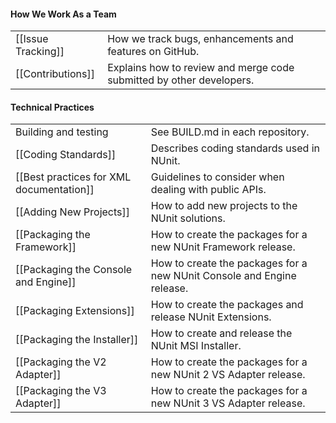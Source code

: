 #### How We Work As a Team

<table>
<tr><td>[[Issue Tracking]]</td><td>How we track bugs, enhancements and features on GitHub.</td></tr>
<tr><td>[[Contributions]]</td><td>Explains how to review and merge code submitted by other developers.</td></tr>
</table>

#### Technical Practices
<table>
<tr><td>Building and testing</td><td>See BUILD.md in each repository.</td></tr>
<tr><td>[[Coding Standards]]</td><td>Describes coding standards used in NUnit.</td></tr>
<tr><td>[[Best practices for XML documentation]]</td><td>Guidelines to consider when dealing with public APIs.</td></tr>
<tr><td>[[Adding New Projects]]</td><td>How to add new projects to the NUnit solutions.</td></tr>
<tr><td>[[Packaging the Framework]]</td><td>How to create the packages for a new NUnit Framework release.</td></tr>
<tr><td>[[Packaging the Console and Engine]]</td><td>How to create the packages for a new NUnit Console and Engine release.</td></tr>
<tr><td>[[Packaging Extensions]]</td><td>How to create the packages and release NUnit Extensions.</td></tr>
<tr><td>[[Packaging the Installer]]</td><td>How to create and release the NUnit MSI Installer.</td></tr>
<tr><td>[[Packaging the V2 Adapter]]</td><td>How to create the packages for a new NUnit 2 VS Adapter release.</td></tr>
<tr><td>[[Packaging the V3 Adapter]]</td><td>How to create the packages for a new NUnit 3 VS Adapter release.</table>
